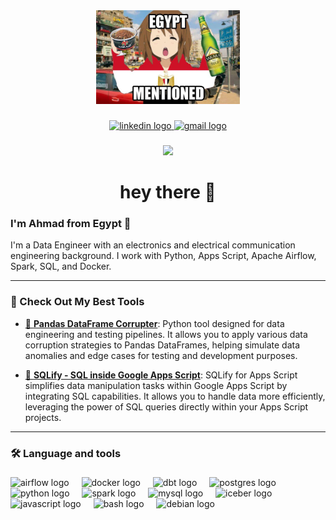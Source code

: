 <div align="center">
  <img height="150" src="https://github.com/ahmadMuhammadGd/ahmadmuhammadGd/blob/main/imgs/0f7c352a-8bba-4fb7-a739-3a091ca685af.jpeg"  />
</div>

###

<div align="center">
  <a href="https://www.linkedin.com/in/ahmadmuhammadgd/" target="_blank">
    <img src="https://img.shields.io/static/v1?message=LinkedIn&logo=linkedin&label=&color=0077B5&logoColor=white&labelColor=&style=for-the-badge" height="25" alt="linkedin logo"  />
  </a>
  <a href="ahmadmuhammadgd@gmail.com" target="_blank">
    <img src="https://img.shields.io/static/v1?message=Gmail&logo=gmail&label=&color=D14836&logoColor=white&labelColor=&style=for-the-badge" height="25" alt="gmail logo"  />
  </a>
</div>

###

<div align="center">
  <img src="https://visitor-badge.laobi.icu/badge?page_id=ahmadMuhammadGd.ahmadMuhammadGd&"  />
</div>

###

<h1 align="center">hey there 👋</h1>


### I'm Ahmad from Egypt 🔭 
I'm a Data Engineer with an electronics and electrical communication engineering background. I work with Python, Apps Script, Apache Airflow, Spark, SQL, and Docker.

------

### 🎲 Check Out My Best Tools
  - [🐼 **Pandas DataFrame Corrupter**](https://github.com/ahmadMuhammadGd/Pandas-Data-Frame-Corrupter-For-Data-Pipeline-Tests): Python tool designed for data engineering and testing pipelines. It allows you to apply various data corruption strategies to Pandas DataFrames, helping simulate data anomalies and edge cases for testing and development purposes.

  - [📑 **SQLify - SQL inside Google Apps Script**](https://github.com/ahmadMuhammadGd/SQLify-SQL-inside-Google-Apps-Script): SQLify for Apps Script simplifies data manipulation tasks within Google Apps Script by integrating SQL capabilities. It allows you to handle data more efficiently, leveraging the power of SQL queries directly within your Apps Script projects.

------

### 🛠 Language and tools

###

<div align="left">
    
  <img src="https://icon.icepanel.io/Technology/svg/Apache-Airflow.svg" height="40" alt="airflow logo"  />
  <img width="12" />  
  
  <img src="https://cdn.jsdelivr.net/gh/devicons/devicon/icons/docker/docker-plain-wordmark.svg" height="40" alt="docker logo"  />
  <img width="12" />

    
  <img src="https://seeklogo.com/images/D/dbt-logo-500AB0BAA7-seeklogo.com.png" height="40" alt="dbt logo"  />
  <img width="12" />
  
  <img src="https://www.vectorlogo.zone/logos/postgresql/postgresql-icon.svg" height="40" alt="postgres logo"  />
  <img width="12" />
  

  <img src="https://cdn.jsdelivr.net/gh/devicons/devicon/icons/python/python-original.svg" height="40" alt="python logo"  />
  <img width="12" />

  <img src="https://spark.apache.org/images/spark-logo-rev.svg" height="40" alt="spark logo"  />
  <img width="12" />  

  <img src="https://cdn.jsdelivr.net/gh/devicons/devicon/icons/mysql/mysql-original.svg" height="40" alt="mysql logo"  />
  <img width="12" />
    
  <img src="https://upload.wikimedia.org/wikipedia/commons/9/95/Apache_Iceberg_Logo.svg" height="40" alt="iceber logo"  />
  <img width="12" />
  
  <img src="https://cdn.jsdelivr.net/gh/devicons/devicon/icons/javascript/javascript-original.svg" height="40" alt="javascript logo"  />
  <img width="12" />
  
  <img src="https://cdn.jsdelivr.net/gh/devicons/devicon/icons/bash/bash-original.svg" height="40" alt="bash logo"  />
  <img width="12" />
  
  <img src="https://cdn.jsdelivr.net/gh/devicons/devicon/icons/debian/debian-original.svg" height="40" alt="debian logo"  />
  <img width="12" />


</div>


###
